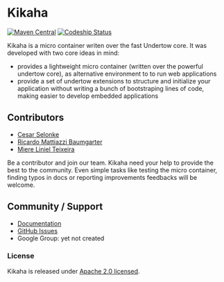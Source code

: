 # Kikaha
[![Maven Central](https://maven-badges.herokuapp.com/maven-central/io.skullabs.kikaha/kikaha-parent/badge.svg)](https://maven-badges.herokuapp.com/maven-central/io.skullabs.kikaha/kikaha-parent)
[![Codeship Status](https://img.shields.io/codeship/3e90ba20-7994-0132-52d3-5ad3a80e87e7/master.svg)](https://www.codeship.io/projects/55927)


Kikaha is a micro container writen over the fast Undertow core. It was developed with two core ideas in mind:
- provides a lightweight micro container (written over the powerful undertow core), as alternative environment to to run web applications
- provide a set of undertow extensions to structure and initialize your application without writing a bunch of bootstraping lines of code, making easier to develop embedded applications

## Contributors
- [Cesar Selonke](https://github.com/selonke)
- [Ricardo Mattiazzi Baumgarter](https://github.com/ladraum)
- [Miere Liniel Teixeira](https://github.com/miere)

Be a contributor and join our team. Kikaha need your help to provide the best to the community. Even simple tasks like testing the micro container, finding typos in docs or reporting improvements feedbacks will be welcome.

## Community / Support
* [Documentation](http://kikaha.skullabs.io/)
* [GitHub Issues](https://github.com/Skullabs/kikaha/issues)
* Google Group: yet not created

### License
Kikaha is released under [Apache 2.0 licensed](http://www.apache.org/licenses/LICENSE-2.0.html).
